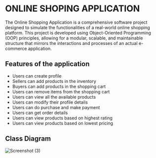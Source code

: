 # ONLINE SHOPING APPLICATION
The Online Shopping Application is a comprehensive software project designed to simulate the functionalities of a real-world online shopping platform. This project is developed using Object-Oriented Programming (OOP) principles, allowing for a modular, scalable, and maintainable structure that mirrors the interactions and processes of an actual e-commerce application.
## Features of the application
* Users can create profile
*	Sellers can add products in the inventory
*	Buyers can add products in the shopping cart
*	Users can remove items from the shopping cart
*	Users can view all the available products
*	Users can modify their profile details
*	Users can do purchase and make payment 
*	Users can get order details
*	Users can view products based on highest rating 
*	Users can view products based on lowest pricing
## Class Diagram
![Screenshot (3)](https://github.com/Yashvardhan-17/ONLINE_SHOPING_APPLICATION-/assets/119247530/780a1339-d17c-4b52-9a78-3c58e5f7981d)



